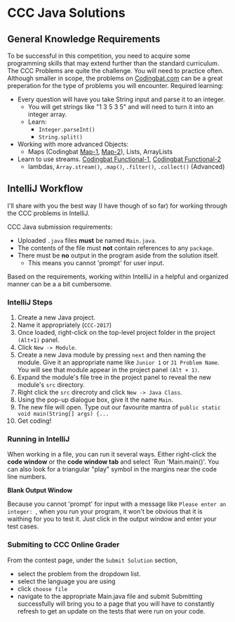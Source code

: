 # CCC Java Solutions

## General Knowledge Requirements
To be successful in this competition, you need to acquire some programming skills that may extend further than the standard curriculum. The CCC Problems are quite the challenge. You will need to practice often. Although smaller in scope, the problems on [Codingbat.com](http://codingbat.com/java) can be a great preperation for the type of problems you will encounter.
Required learning:
- Every question will have you take String input and parse it to an integer.
  - You will get strings like "1 3 5 3 5" and will need to turn it into an integer array.
  - Learn:
    - `Integer.parseInt()`
    - `String.split()`
- Working with more advanced Objects:
  - Maps (Codingbat [Map-1](http://codingbat.com/java/Map-1), [Map-2](http://codingbat.com/java/Map-2)), Lists, ArrayLists
- Learn to use streams. [Codingbat Functional-1](http://codingbat.com/java/Functional-1), [Codingbat Functional-2](http://codingbat.com/java/Functional-2)
  - lambdas, `Array.stream()`, `.map()`, `.filter()`, `.collect()` (Advanced)

## IntelliJ Workflow
I'll share with you the best way (I have though of so far) for 
working through the CCC problems in IntelliJ.

CCC Java submission requirements:
- Uploaded `.java` files **must** be named `Main.java`.
- The contents of the file must **not** contain references to any `package`.
- There must be **no** output in the program aside from the solution itself.
  - This means you cannot 'prompt' for user input.

Based on the requirements, working within IntelliJ in a helpful and organized 
manner can be a a bit cumbersome.

### IntelliJ Steps
1. Create a new Java project.
2. Name it appropriately (`CCC-2017`)
3. Once loaded, right-click on the top-level project folder 
in the project `(Alt+1)` panel.
4. Click `New -> Module`.
5. Create a new Java module by pressing `next` and then naming the module. 
Give it an appropriate name like `Junior 1` or `J1 Problem Name`.
You will see that module appear in the project panel `(Alt + 1)`.
6. Expand the module's file tree in the project panel to reveal the 
new module's `src` directory.
7. Right click the `src` direcroty and click `New -> Java Class`.
8. Using the pop-up dialogue box, give it the name `Main`.
9. The new file will open. Type out our favourite mantra of `public static void main(String[] args) {...`
10. Get coding!

### Running in IntelliJ
When working in a file, you can run it several ways. Either right-click 
the **code window** or the **code window tab** and select `Run 'Main.main()'.
You can also look for a triangular "play" symbol in the margins near the code line numbers.

**Blank Output Window**

Because you cannot 'prompt' for input with a message like `Please enter an integer: `,
when you run your program, it won't be obvious that it is waithing for you to test it.
Just click in the output window and enter your test cases.


### Submiting to CCC Online Grader
From the contest page, under the `Submit Solution` section,
- select the problem from the dropdown list.
- select the language you are using
- click `choose file`
- navigate to the appropriate Main.java file and submit
Submitting successfully will bring you to a page that you will have to constantly
refresh to get an update on the tests that were run on your code.
